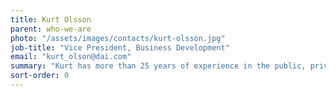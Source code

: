 ```yaml
---
title: Kurt Olsson
parent: who-we-are
photo: "/assets/images/contacts/kurt-olsson.jpg"
job-title: "Vice President, Business Development"
email: "kurt_olson@dai.com"
summary: "Kurt has more than 25 years of experience in the public, private, and nonprofit sectors focused primarily on business development, marketing, and public relations. For the past 16 years, he has worked in the field of international development. In his role as vice president of Business Development, U.S. Government Programs, he is responsible for winning new business and diversifying into new technical areas and geographies. Kurt helps develop DAI’s overall new business strategy, prioritizing bid opportunities, maximizing resources, and putting together proposals that best sell the firm."
sort-order: 0
---
```

